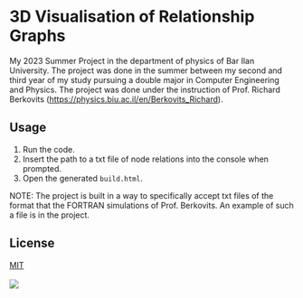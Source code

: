 # 3D Visualisation of Relationship Graphs

My 2023 Summer Project in the department of physics of Bar Ilan University.
The project was done in the summer between my second and third year of my study pursuing a double major in Computer
Engineering and Physics.
The project was done under the instruction of Prof. Richard
Berkovits (https://physics.biu.ac.il/en/Berkovits_Richard).<br/>

## Usage

1. Run the code.
2. Insert the path to a txt file of node relations into the console when prompted.
3. Open the generated `build.html`.

NOTE: The project is built in a way to specifically accept txt files of the format that the FORTRAN simulations of
Prof. Berkovits.
An example of such a file is in the project.

## License

[MIT](https://choosealicense.com/licenses/mit/)
<br>
<br>
<img src="https://physics.biu.ac.il/sites/physics/themes/dolev21_sub/images/d/BIULogoEng@3x.png">
